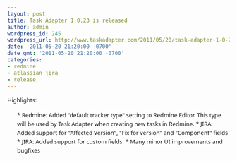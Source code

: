 ```yaml
---
layout: post
title: Task Adapter 1.0.23 is released
author: admin
wordpress_id: 245
wordpress_url: http://www.taskadapter.com/2011/05/20/task-adapter-1-0-23-is-released/
date: '2011-05-20 21:20:00 -0700'
date_gmt: '2011-05-20 21:20:00 -0700'
categories:
- redmine
- atlassian jira
- release
---
```

<p><span style="background-color: white; font-family: 'Lucida Grande', 'Lucida Sans Unicode', 'Segoe UI', Helvetica, Arial, sans-serif; font-size: 13px; line-height: 20px;">Highlights:</span><br/>
<ul style="font-family: 'Lucida Grande', 'Lucida Sans Unicode', 'Segoe UI', Helvetica, Arial, sans-serif; font-size: 13px; line-height: 20px;">
* <span style="background-color: white;">Redmine: Added "default tracker type" setting to Redmine Editor. This type will be used by Task Adapter when creating new tasks in Redmine.</span>
* <span style="background-color: white;">JIRA: Added support for "Affected Version", "Fix for version" and "Component" fields</span>
* <span style="background-color: white;">JIRA: Added support for custom fields.</span>
* <span style="background-color: white;">Many minor UI improvements and bugfixes</span></ul></p>
